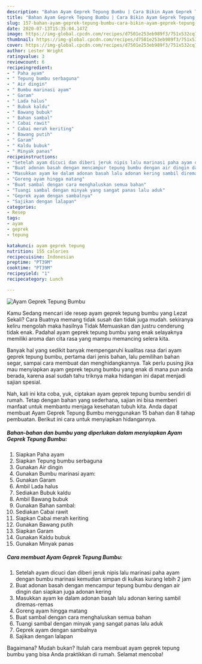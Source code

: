 ```yaml
---
description: "Bahan Ayam Geprek Tepung Bumbu | Cara Bikin Ayam Geprek Tepung Bumbu Yang Menggugah Selera"
title: "Bahan Ayam Geprek Tepung Bumbu | Cara Bikin Ayam Geprek Tepung Bumbu Yang Menggugah Selera"
slug: 157-bahan-ayam-geprek-tepung-bumbu-cara-bikin-ayam-geprek-tepung-bumbu-yang-menggugah-selera
date: 2020-07-13T15:35:04.147Z
image: https://img-global.cpcdn.com/recipes/d7501e253eb989f3/751x532cq70/ayam-geprek-tepung-bumbu-foto-resep-utama.jpg
thumbnail: https://img-global.cpcdn.com/recipes/d7501e253eb989f3/751x532cq70/ayam-geprek-tepung-bumbu-foto-resep-utama.jpg
cover: https://img-global.cpcdn.com/recipes/d7501e253eb989f3/751x532cq70/ayam-geprek-tepung-bumbu-foto-resep-utama.jpg
author: Lester Wright
ratingvalue: 3
reviewcount: 6
recipeingredient:
- " Paha ayam"
- " Tepung bumbu serbaguna"
- " Air dingin"
- " Bumbu marinasi ayam"
- " Garam"
- " Lada halus"
- " Bubuk kaldu"
- " Bawang bubuk"
- " Bahan sambal"
- " Cabai rawit"
- " Cabai merah keriting"
- " Bawang putih"
- " Garam"
- " Kaldu bubuk"
- " Minyak panas"
recipeinstructions:
- "Setelah ayam dicuci dan diberi jeruk nipis lalu marinasi paha ayam dengan bumbu marinasi kemudian simpan di kulkas kurang lebih 2 jam"
- "Buat adonan basah dengan mencampur tepung bumbu dengan air dingin dan siapkan juga adonan kering"
- "Masukkan ayam ke dalam adonan basah lalu adonan kering sambil diremas-remas"
- "Goreng ayam hingga matang"
- "Buat sambal dengan cara menghaluskan semua bahan"
- "Tuangi sambal dengan minyak yang sangat panas lalu aduk"
- "Geprek ayam dengan sambalnya"
- "Sajikan dengan lalapan"
categories:
- Resep
tags:
- ayam
- geprek
- tepung

katakunci: ayam geprek tepung 
nutrition: 155 calories
recipecuisine: Indonesian
preptime: "PT39M"
cooktime: "PT39M"
recipeyield: "1"
recipecategory: Lunch

---
```



![Ayam Geprek Tepung Bumbu](https://img-global.cpcdn.com/recipes/d7501e253eb989f3/751x532cq70/ayam-geprek-tepung-bumbu-foto-resep-utama.jpg)

Kamu Sedang mencari ide resep ayam geprek tepung bumbu yang Lezat Sekali? Cara Buatnya memang tidak susah dan tidak juga mudah. sekiranya keliru mengolah maka hasilnya Tidak Memuaskan dan justru cenderung tidak enak. Padahal ayam geprek tepung bumbu yang enak selayaknya memiliki aroma dan cita rasa yang mampu memancing selera kita.

Banyak hal yang sedikit banyak mempengaruhi kualitas rasa dari ayam geprek tepung bumbu, pertama dari jenis bahan, lalu pemilihan bahan segar, sampai cara membuat dan menghidangkannya. Tak perlu pusing jika mau menyiapkan ayam geprek tepung bumbu yang enak di mana pun anda berada, karena asal sudah tahu triknya maka hidangan ini dapat menjadi sajian spesial.




Nah, kali ini kita coba, yuk, ciptakan ayam geprek tepung bumbu sendiri di rumah. Tetap dengan bahan yang sederhana, sajian ini bisa memberi manfaat untuk membantu menjaga kesehatan tubuh kita. Anda dapat membuat Ayam Geprek Tepung Bumbu menggunakan 15 bahan dan 8 tahap pembuatan. Berikut ini cara untuk menyiapkan hidangannya.

<!--inarticleads1-->

##### Bahan-bahan dan bumbu yang diperlukan dalam menyiapkan Ayam Geprek Tepung Bumbu:

1. Siapkan  Paha ayam
1. Siapkan  Tepung bumbu serbaguna
1. Gunakan  Air dingin
1. Gunakan  Bumbu marinasi ayam:
1. Gunakan  Garam
1. Ambil  Lada halus
1. Sediakan  Bubuk kaldu
1. Ambil  Bawang bubuk
1. Gunakan  Bahan sambal:
1. Sediakan  Cabai rawit
1. Siapkan  Cabai merah keriting
1. Gunakan  Bawang putih
1. Siapkan  Garam
1. Gunakan  Kaldu bubuk
1. Gunakan  Minyak panas




<!--inarticleads2-->

##### Cara membuat Ayam Geprek Tepung Bumbu:

1. Setelah ayam dicuci dan diberi jeruk nipis lalu marinasi paha ayam dengan bumbu marinasi kemudian simpan di kulkas kurang lebih 2 jam
1. Buat adonan basah dengan mencampur tepung bumbu dengan air dingin dan siapkan juga adonan kering
1. Masukkan ayam ke dalam adonan basah lalu adonan kering sambil diremas-remas
1. Goreng ayam hingga matang
1. Buat sambal dengan cara menghaluskan semua bahan
1. Tuangi sambal dengan minyak yang sangat panas lalu aduk
1. Geprek ayam dengan sambalnya
1. Sajikan dengan lalapan




Bagaimana? Mudah bukan? Itulah cara membuat ayam geprek tepung bumbu yang bisa Anda praktikkan di rumah. Selamat mencoba!
